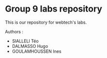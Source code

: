 # Group 9 labs repository

This is our repository for webtech's labs.

Authors : 
- SIALLELI Téo
- DALMASSO Hugo
- GOULAMHOUSSEN Ines